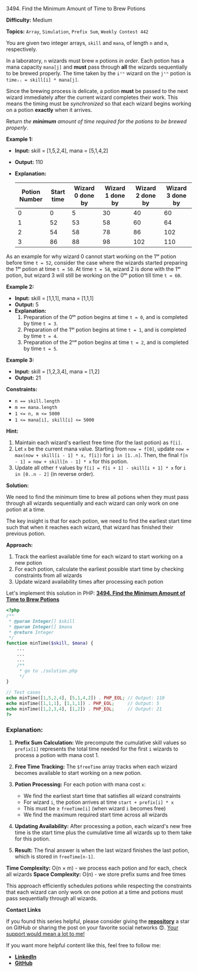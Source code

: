 3494\. Find the Minimum Amount of Time to Brew Potions

**Difficulty:** Medium

**Topics:** `Array`, `Simulation`, `Prefix Sum`, `Weekly Contest 442`

You are given two integer arrays, `skill` and `mana`, of length `n` and `m`, respectively.

In a laboratory, `n` wizards must brew `m` potions _in order_. Each potion has a mana capacity `mana[j]` and **must** pass through **all** the wizards sequentially to be brewed properly. The time taken by the `iᵗʰ` wizard on the `jᵗʰ` potion is `timeᵢⱼ = skill[i] * mana[j]`.

Since the brewing process is delicate, a potion **must** be passed to the next wizard immediately after the current wizard completes their work. This means the timing must be _synchronized_ so that each wizard begins working on a potion **exactly** when it arrives.

Return _the **minimum** amount of time required for the potions to be brewed properly_.

**Example 1:**

- **Input:** skill = [1,5,2,4], mana = [5,1,4,2]
- **Output:** 110
- **Explanation:**

  | Potion Number	 | Start time	 | Wizard 0 done by	 | Wizard 1 done by	 | Wizard 2 done by	 | Wizard 3 done by |
  |----------------|-------------|-------------------|-------------------|-------------------|------------------|
  | 0	             | 0	          | 5	                | 30	               | 40	               | 60               |
  | 1	             | 52	         | 53	               | 58	               | 60	               | 64               |
  | 2	             | 54	         | 58	               | 78	               | 86	               | 102              |
  | 3	             | 86	         | 88	               | 98	               | 102	              | 110              |

As an example for why wizard 0 cannot start working on the 1ˢᵗ potion before time `t = 52`, consider the case where the wizards started preparing the 1ˢᵗ potion at time `t = 50`. At time `t = 58`, wizard 2 is done with the 1ˢᵗ potion, but wizard 3 will still be working on the 0ᵗʰ potion till time `t = 60`.

**Example 2:**

- **Input:** skill = [1,1,1], mana = [1,1,1]
- **Output:** 5
- **Explanation:**
  1. Preparation of the 0ᵗʰ potion begins at time `t = 0`, and is completed by time `t = 3`.
  2. Preparation of the 1ˢᵗ potion begins at time `t = 1`, and is completed by time `t = 4`.
  3. Preparation of the 2ⁿᵈ potion begins at time `t = 2`, and is completed by time `t = 5`.


**Example 3:**

- **Input:** skill = [1,2,3,4], mana = [1,2]
- **Output:** 21

**Constraints:**

- `n == skill.length`
- `m == mana.length`
- `1 <= n, m <= 5000`
- `1 <= mana[i], skill[i] <= 5000`



**Hint:**
1. Maintain each wizard's earliest free time (for the last potion) as `f[i]`.
2. Let `x` be the current mana value. Starting from `now = f[0]`, update `now = max(now + skill[i - 1] * x, f[i])` for `i in [1..n]`. Then, the final `f[n - 1] = now + skill[n - 1] * x` for this potion.
3. Update all other `f` values by `f[i] = f[i + 1] - skill[i + 1] * x` for `i in [0..n - 2]` (in reverse order).






**Solution:**

We need to find the minimum time to brew all potions when they must pass through all wizards sequentially and each wizard can only work on one potion at a time.

The key insight is that for each potion, we need to find the earliest start time such that when it reaches each wizard, that wizard has finished their previous potion.

**Approach:**
1. Track the earliest available time for each wizard to start working on a new potion
2. For each potion, calculate the earliest possible start time by checking constraints from all wizards
3. Update wizard availability times after processing each potion

Let's implement this solution in PHP: **[3494. Find the Minimum Amount of Time to Brew Potions](https://github.com/mah-shamim/leet-code-in-php/tree/main/algorithms/003494-find-the-minimum-amount-of-time-to-brew-potions/solution.php)**

```php
<?php
/**
 * @param Integer[] $skill
 * @param Integer[] $mana
 * @return Integer
 */
function minTime($skill, $mana) {
    ...
    ...
    ...
    /**
     * go to ./solution.php
     */
}

// Test cases
echo minTime([1,5,2,4], [5,1,4,2]) . PHP_EOL; // Output: 110
echo minTime([1,1,1], [1,1,1]) . PHP_EOL;     // Output: 5
echo minTime([1,2,3,4], [1,2]) . PHP_EOL;     // Output: 21
?>
```

### Explanation:

1. **Prefix Sum Calculation:** We precompute the cumulative skill values so `prefix[i]` represents the total time needed for the first `i` wizards to process a potion with mana cost 1.

2. **Free Time Tracking:** The `$freeTime` array tracks when each wizard becomes available to start working on a new potion.

3. **Potion Processing:** For each potion with mana cost `x`:
    - We find the earliest start time that satisfies all wizard constraints
    - For wizard `i`, the potion arrives at time `start + prefix[i] * x`
    - This must be ≥ `freeTime[i]` (when wizard `i` becomes free)
    - We find the maximum required start time across all wizards

4. **Updating Availability:** After processing a potion, each wizard's new free time is the start time plus the cumulative time all wizards up to them take for this potion.

5. **Result:** The final answer is when the last wizard finishes the last potion, which is stored in `freeTime[n-1]`.

**Time Complexity:** O(n × m) - we process each potion and for each, check all wizards
**Space Complexity:** O(n) - we store prefix sums and free times

This approach efficiently schedules potions while respecting the constraints that each wizard can only work on one potion at a time and potions must pass sequentially through all wizards.

**Contact Links**

If you found this series helpful, please consider giving the **[repository](https://github.com/mah-shamim/leet-code-in-php)** a star on GitHub or sharing the post on your favorite social networks 😍. [Your support would mean a lot to me!](https://jackaltimer.com/hzk8jsphf8?key=5ba736283dafd7f94a84865e3cc3d775)

If you want more helpful content like this, feel free to follow me:

- **[LinkedIn](https://www.linkedin.com/in/arifulhaque/)**
- **[GitHub](https://github.com/mah-shamim)**